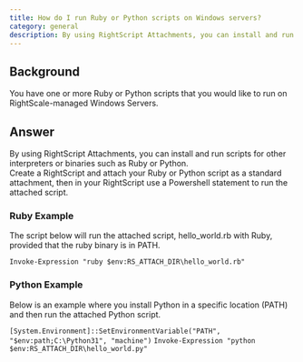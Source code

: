 ```yaml
---
title: How do I run Ruby or Python scripts on Windows servers?
category: general
description: By using RightScript Attachments, you can install and run scripts for other interpreters or binaries such as Ruby or Python.
---
```


## Background

You have one or more Ruby or Python scripts that you would like to run on RightScale-managed Windows Servers.

## Answer

By using RightScript Attachments, you can install and run scripts for other interpreters or binaries such as Ruby or Python.  
Create a RightScript and attach your Ruby or Python script as a standard attachment, then in your RightScript use a Powershell statement to run the attached script.

### Ruby Example

The script below will run the attached script, hello\_world.rb with Ruby, provided that the ruby binary is in PATH.

`Invoke-Expression "ruby $env:RS_ATTACH_DIR\hello_world.rb"`

### Python Example

Below is an example where you install Python in a specific location (PATH) and then run the attached Python script.

`[System.Environment]::SetEnvironmentVariable("PATH", "$env:path;C:\Python31", "machine")`
`Invoke-Expression "python $env:RS_ATTACH_DIR\hello_world.py"`
